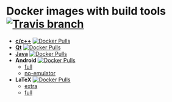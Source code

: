 # Docker images with build tools [![Travis branch](https://img.shields.io/travis/lamtev/build-tools-dockers/master.svg?style=flat-square)](https://travis-ci.org/lamtev/build-tools-dockers)

* [__c/c++__](https://github.com/lamtev/build-tools-dockers/tree/master/cxx) [![Docker Pulls](https://img.shields.io/docker/pulls/lamtev/cxx.svg?style=flat-square)](https://hub.docker.com/r/lamtev/cxx/)
* [__Qt__](https://github.com/lamtev/build-tools-dockers/tree/master/qt) [![Docker Pulls](https://img.shields.io/docker/pulls/lamtev/qt.svg?style=flat-square)](https://hub.docker.com/r/lamtev/qt/)
* [__Java__](https://github.com/lamtev/build-tools-dockers/tree/master/java) [![Docker Pulls](https://img.shields.io/docker/pulls/lamtev/java.svg?style=flat-square)](https://hub.docker.com/r/lamtev/java/)
* __Android__ [![Docker Pulls](https://img.shields.io/docker/pulls/lamtev/android.svg?style=flat-square)](https://hub.docker.com/r/lamtev/android/)
    * [full](https://github.com/lamtev/build-tools-dockers/tree/master/android/full)
    * [no-emulator](https://github.com/lamtev/build-tools-dockers/tree/master/android/no-emulator)
* __LaTeX__ [![Docker Pulls](https://img.shields.io/docker/pulls/lamtev/latex.svg?style=flat-square)](https://hub.docker.com/r/lamtev/latex/)
    * [extra](https://github.com/lamtev/build-tools-dockers/tree/master/latex/extra)
    * [full](https://github.com/lamtev/build-tools-dockers/tree/master/latex/full)
